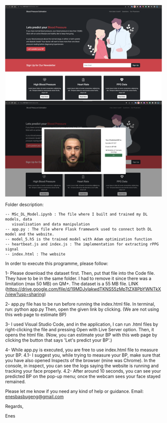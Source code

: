 <img src="images/1st.png" width="700"/> 

<img src="images/2nd.png" width="700"/> 


Folder description:

	-- MSc_DL_Model.ipynb : The file where I built and trained my DL models, data 
	   visualisation and data manipulation 
	-- app.py : The file where Flask framework used to connect both DL model and the website.
	-- model_5.h5 is the trained model with Adam optimization function
	-- heartbeat.js and index.js : The implementation for extracting rPPG signal
	-- index.html : The website


In order to execute this programme, please follow:

1- Please download the dataset first. Then, put that file into the Code file. They have to be in the same folder.
   I had to remove it since there was a limitation (max 50 MB) on QM+. The dataset is a 55 MB file.
   LINK (https://drive.google.com/file/d/19MDJylakwdTKNS55zMpTtZX8PbYWNTkX/view?usp=sharing)
   
2- app.py file has to be run before running the index.html file. In terminal, run: python app.py
   Then, open the given link by clicking. (We are not using this web page to estimate BP)

3- I used Visual Studio Code, and in the application, I can run .html files by right-clicking the file and pressing Open with Live Server option. Then, it opens the html file. (Now, you can estimate your BP with this web page by clicking the button that says 'Let's predict your BP'.)

4- While app.py is executed, you are free to use index.html file to measure your BP.
	4.1- I suggest you, while trying to measure your BP, make sure that you have also opened
	     Inspects of the browser (mine was Chrome). In the console, in inspect, you can see the
	     logs saying the website is running and tracking your face properly. 
	4.2- After around 10 seconds, you can see your predicted BP on the pop-up menu; once 
             the webcam sees your face stayed remained.



Please let me know if you need any kind of help or guidance.
Email: enesbasbugeng@gmail.com

Regards,

Enes
